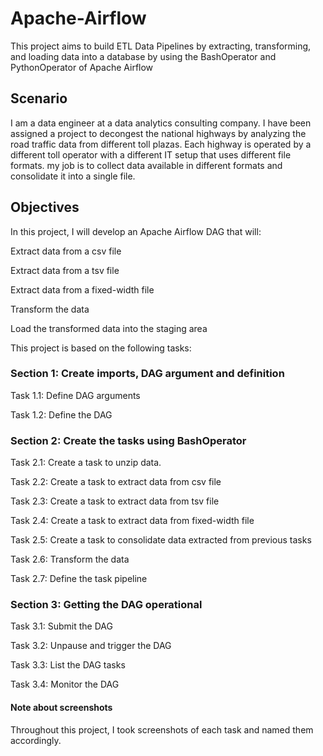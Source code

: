 # Apache-Airflow
This project aims to build ETL Data Pipelines by extracting, transforming, and loading data into a database by using the BashOperator and PythonOperator of Apache Airflow

## Scenario
I am a data engineer at a data analytics consulting company. I have been assigned a project to decongest the national highways by analyzing the road traffic data from different toll plazas. Each highway is operated by a different toll operator with a different IT setup that uses different file formats. my job is to collect data available in different formats and consolidate it into a single file.

## Objectives
In this project, I will develop an Apache Airflow DAG that will:

Extract data from a csv file

Extract data from a tsv file

Extract data from a fixed-width file

Transform the data

Load the transformed data into the staging area

This project is based on the following tasks:

### Section 1: Create imports, DAG argument and definition

Task 1.1: Define DAG arguments

Task 1.2: Define the DAG

### Section 2: Create the tasks using BashOperator

Task 2.1: Create a task to unzip data.

Task 2.2: Create a task to extract data from csv file

Task 2.3: Create a task to extract data from tsv file

Task 2.4: Create a task to extract data from fixed-width file

Task 2.5: Create a task to consolidate data extracted from previous tasks

Task 2.6: Transform the data

Task 2.7: Define the task pipeline

### Section 3: Getting the DAG operational

Task 3.1: Submit the DAG

Task 3.2: Unpause and trigger the DAG

Task 3.3: List the DAG tasks

Task 3.4: Monitor the DAG


#### Note about screenshots
Throughout this project, I took screenshots of each task and named them accordingly.

